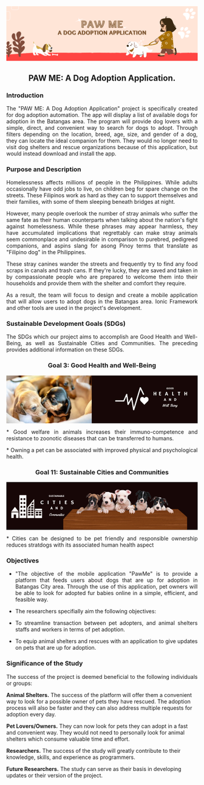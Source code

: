 <img src="Images/pawmeheader.png">

<h2 align="center"> PAW ME: A Dog Adoption Application. </h2>

### Introduction
<p align = "justify"> The "PAW ME: A Dog Adoption Application" project is specifically created for dog adoption automation. The app will display a list of available dogs for adoption in the Batangas area. The program will provide dog lovers with a simple, direct, and convenient way to search for dogs to adopt. Through filters depending on the location, breed, age, size, and gender of a dog, they can locate the ideal companion for them. They would no longer need to visit dog shelters and rescue organizations because of this application, but would instead download and install the app. </p>

### Purpose and Description
<p align = "justify">Homelessness affects millions of people in the Philippines. While adults occasionally have odd jobs to live,  on children beg for spare change on the streets. These Filipinos work as hard as they can to support themselves and their families, with some of them sleeping beneath bridges at night. </p>

<p align = "justify">However, many people overlook the number of stray animals who suffer the same fate as their human counterparts when talking about the nation's fight against homelessness. While these phrases may appear harmless, they have accumulated implications that regrettably can make stray animals seem commonplace and undesirable in comparison to purebred, pedigreed companions, and aspins slang for asong Pinoy terms that translate as "Filipino dog" in the Philippines. </p>

<p align = "justify">These stray canines wander the streets and frequently try to find any food scraps in canals and trash cans. If they're lucky, they are saved and taken in by compassionate people who are prepared to welcome them into their households and provide them with the shelter and comfort they require. </p>

<p align = "justify">As a result, the team will focus to design and create a mobile application that will allow users to adopt dogs in the Batangas area. Ionic Framework and other tools are used in the project's development. </p>

### Sustainable Development Goals (SDGs)
<p align = "justify"> The SDGs which our project aims to accomplish are Good Health and Well-Being, as well as Sustainable Cities and Communities. The preceding provides additional information on these SDGs. </p>
<h3 align="center"> Goal 3: Good Health and Well-Being </h3> 
<img align = "center" src="Images/sdg3.jpg">
 <p align = "justify">* Good welfare in animals increases their immuno-competence and resistance to zoonotic diseases that can be transferred to humans.</p>
 <p align = "justify">* Owning a pet can be associated with improved physical and psychological health. </p>

<h3 align="center"> Goal 11: Sustainable Cities and Communities </h3> 
<img align = "center" src="Images/sdg.png">
<p align ="justify">  * Cities can be designed to be pet friendly and responsible ownership reduces stratdogs with its associated human health aspect </p>


### Objectives 
- <p align = "justify"> "The objective of the mobile application "PawMe" is to provide a platform that feeds users about dogs that are up for adoption in Batangas City area. Through the use of this application, pet owners will be able to look for adopted fur babies online in a simple, efficient, and feasible way. </p> 
- <p align ="justify">  The researchers specifially aim the following objectives: </p>
- <p align ="justify">   To streamline transaction between pet adopters, and animal shelters staffs and workers in terms of pet adoption. </p>
- <p align ="justify">   To equip animal shelters and rescues with an application to give updates on pets that are up for adoption. </p>

### Significance of the Study
<p align ="justify"> The success of the project is deemed beneficial to the following individuals or groups: </p>

**Animal Shelters.** The success of the platform will offer them a convenient way to look for a possible owner of pets they have rescued. The adoption process will also be faster and they can also address multiple requests for adoption every day.

**Pet Lovers/Owners.** They can now look for pets they can adopt in a fast and convenient way. They would not need to personally look for animal shelters which consume valuable time and effort.

**Researchers.** The success of the study will greatly contribute to their knowledge, skills, and experience as programmers.

**Future Researchers.** The study can serve as their basis in developing updates or their version of the project.

